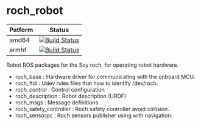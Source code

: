 roch_robot
===========

| Patform | Status |
|--------------------|----------------|
|amd64| [![Build Status](http://build.ros.org/job/Idoc__roch_robot__ubuntu_trusty_amd64/badge/icon)](http://build.ros.org/job/Idoc__roch_robot__ubuntu_trusty_amd64/)|
|armhf| [![Build Status](http://build.ros.org/view/Ibin_arm_uThf/job/Ibin_arm_uThf__roch_robot__ubuntu_trusty_armhf__binary/badge/icon)](http://build.ros.org/view/Ibin_arm_uThf/job/Ibin_arm_uThf__roch_robot__ubuntu_trusty_armhf__binary/)|

Robot ROS packages for the Soy roch, for operating robot hardware.

 - roch_base : Hardware driver for communicating with the onboard MCU.
 - roch_ftdi : Udev rules files that how to identify /dev/roch.
 - roch_control : Control configuration
 - roch_description : Robot description (URDF)
 - roch_msgs : Message definitions
 - roch_safety_controller : Roch safety controller avoid collision.
 - roch_sensorpc : Roch sensors publisher using with navigation.
